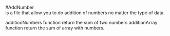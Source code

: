 #AddNumber  
is a file that allow you to do addition of numbers no matter the type of data.  

additionNumbers function return the sum of two numbers
additionArray function return the sum of array with numbers.